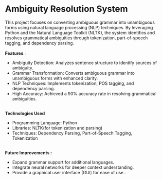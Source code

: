 <h1><b>Ambiguity Resolution System</b><br></h1>
This project focuses on converting ambiguous grammar into unambiguous forms using natural language processing (NLP) techniques. By leveraging Python and the Natural Language Toolkit (NLTK), the system identifies and resolves grammatical ambiguities through tokenization, part-of-speech tagging, and dependency parsing.
<br><br>
<b>Features</b> : <br>
<ul>
  <li>Ambiguity Detection: Analyzes sentence structure to identify sources of ambiguity.</li>
  <li>Grammar Transformation: Converts ambiguous grammar into unambiguous forms with enhanced clarity.</li>
  <li>NLP Techniques: Implements tokenization, POS tagging, and dependency parsing.</li>
  <li>High Accuracy: Achieved a 90% accuracy rate in resolving grammatical ambiguities.</li>
</ul>
<br>
<b>Technologies Used</b><br>
<ul>
  <li>Programming Language: Python</li>
  <li>Libraries: NLTK(for tokenization and parsing)</li>
  <li>Techniques: Dependency Parsing, Part-of-Speech Tagging, Tokenization</li>
</ul>
<br>
<b>Future Improvements : </b>
<ul>
  <li>Expand grammar support for additional languages.</li>
  <li>Integrate neural networks for deeper context understanding.</li>
  <li>Provide a graphical user interface (GUI) for ease of use..</li>
</ul>


